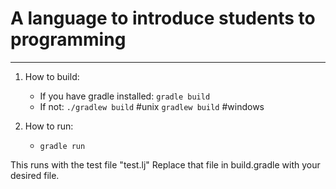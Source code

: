 # A language to introduce students to programming
---

1. How to build:
    * If you have gradle installed:
        `gradle build`
    * If not:
        `./gradlew build`   #unix
        `gradlew build`     #windows

2. How to run:
    * `gradle run`

This runs with the test file "test.lj"
Replace that file in build.gradle with your desired file.
